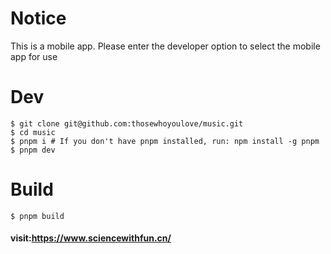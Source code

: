 # Notice
This is a mobile app. Please enter the developer option to select the mobile app for use

# Dev
```
$ git clone git@github.com:thosewhoyoulove/music.git
$ cd music
$ pnpm i # If you don't have pnpm installed, run: npm install -g pnpm
$ pnpm dev
```

# Build
```
$ pnpm build
```

#### visit:<https://www.sciencewithfun.cn/>
